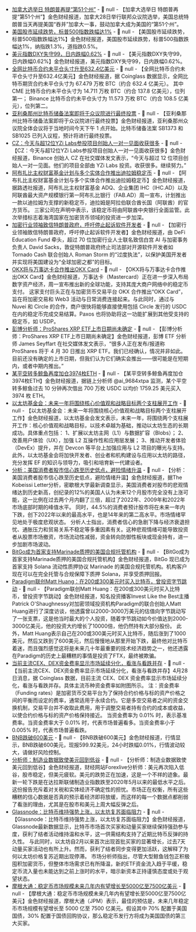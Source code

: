 - [加拿大选举日 特朗普再提“第51个州”](https://flash.jin10.com/detail/20250428230718182800) - 📰 null - 【加拿大选举日 特朗普再提“第51个州”】金色财经报道，加拿大28日举行联邦众议院选举，美国总统特朗普当天再提美国“吞并”加拿大一事，鼓动加拿大成为美国的“第51个州”。
- [美国股市延续跌势，标普500指数跌幅达1%]() - 📰 null - 【美国股市延续跌势，标普500指数跌幅达1%】金色财经报道，美国股市延续跌势，标普500指数跌幅达1%，纳指跌1.3%，道指跌0.5%。
- [美元指数DXY失守99，日内跌幅0.62%]() - 📰 null - 【美元指数DXY失守99，日内跌幅0.62%】金色财经报道，美元指数DXY失守99，日内跌幅0.62%。
- [全网比特币合约未平仓头寸升至632.4亿美元](https://www.coinglass.com/BitcoinOpenInterest) - 📰 null - 【全网比特币合约未平仓头寸升至632.4亿美元】金色财经报道，据 Coinglass 数据显示，全网比特币期货合约未平仓头寸为 67.479 万枚 BTC（约合 632.4 亿美元）。 
其中 CME 比特币合约未平仓头寸为 14.711 万枚 BTC（约合 137.8 亿美元），位列第一； 
Binance 比特币合约未平仓头寸为 11.573 万枚 BTC（约合 108.5 亿美元），位列第二。
- [亚利桑那州比特币储备法案即将于众议院进行最终投票](https://x.com/Bitcoin_Laws/status/1916898096526856309) - 📰 null - 【亚利桑那州比特币储备法案即将于众议院进行最终投票】金色财经报道，亚利桑那州众议院全体会议将于当地时间今天下午 1 点开始。比特币储备法案 SB1373 和 SB1025 已列入议程，预计将进行最终投票。
- [CZ：今天与超12位YZi Labs参投项目创始人一对一见面收获很多](https://x.com/cz_binance/status/1916895814787506636) - 📰 null - 【CZ：今天与超12位YZi Labs参投项目创始人一对一见面收获很多】金色财经报道，Binance 创始人 CZ 在社交媒体发文表示，“今天与超过 12 位项目创始人一对一见面。他们的项目全部由 YZi Labs 投资。收获很多。继续努力。”
- [阿布扎比主权财富基金计划与多个实体合作推出迪拉姆稳定币](https://www.reuters.com/world/middle-east/abu-dhabi-sovereign-wealth-fund-teams-up-with-fab-ihc-launch-new-stablecoin-2025-04-28/) - 📰 null - 【阿布扎比主权财富基金计划与多个实体合作推出迪拉姆稳定币】金色财经报道，据路透社报道，阿布扎比主权财富基金 ADQ、企业集团 IHC（IHC.AD）以及阿联酋最大资产规模银行第一阿布扎比银行（FAB.AD）周一宣布，计划推出一款以迪拉姆为支撑的新稳定币，迪拉姆是阿拉伯联合酋长国（阿联酋）的官方货币。 
三家公司在声明中表示，该稳定币将由阿联酋中央银行全面监管。此次举措标志着海湾国家在加密货币领域的投资进一步加深。
- [加密行业领袖致信特朗普政府，呼吁停止起诉软件开发者](https://www.theblock.co/post/352202/crypto-leaders-urge-trump-to-end-lawless-campaign-criminalizing-software-developers-including-roman-storm?utm_source=browser&utm_medium=chrome&utm_campaign=notification) - 📰 null - 【加密行业领袖致信特朗普政府，呼吁停止起诉软件开发者】金色财经报道，由 DeFi Education Fund 牵头，超过 70 位加密行业人士联名致信白宫 AI 与加密事务负责人 David Sacks，敦促特朗普政府终止司法部对开源软件开发者如 Tornado Cash 联合创始人 Roman Storm 的“过度执法”，以保护美国开发者并实现将美国建设为“全球加密之都”的目标。
- [OKX将与万事达卡合作推出OKX Card](https://www.coindesk.com/business/2025/04/28/mastercard-unveils-end-to-end-stablecoin-capabilities-will-launch-card-with-okx) - 📰 null - 【OKX将与万事达卡合作推出OKX Card】金色财经报道，万事达卡（Mastercard）正在进一步深入布局数字资产经济，周一宣布推出新的全球功能，支持其庞大商户网络中的稳定币支付。 
这家支付巨头正在与加密货币交易平台 OKX 合作推出“OKX Card”，旨在将加密交易和 Web3 活动与日常消费连接起来。与此同时，通过与 Nuvei 和 Circle 的合作，商户很快将能够直接使用包括 Circle 发行的 USDC 在内的稳定币完成交易结算。Paxos 也将协助将这一功能扩展到其他受支持的稳定币，如 USDP。
- [彭博分析师：ProShares XRP ETF上市日期尚未确定](https://x.com/JSeyff/status/1916885057010295181) - 📰 null - 【彭博分析师：ProShares XRP ETF上市日期尚未确定】金色财经报道，彭博 ETF 分析师 James Seyffart 在社交媒体发文表示，“很多人正在发布/报道称 ProShares 将于 4 月 30 日推出 XRP ETF。我们已经确认，情况并非如此。 
目前还没有确定的上市日期，但我们认为它们确实会推出——很可能是在短期内，或者中期内推出。”
- [某平空转多鲸鱼再度加仓3974枚ETH](https://x.com/ai_9684xtpa/status/1916888910795575615) - 📰 null - 【某平空转多鲸鱼再度加仓3974枚ETH】金色财经报道，据链上分析师 @ai_9684xtpa 监测，某个平空转多鲸鱼过去 10 分钟再次借出 700 万枚 USDC 以均价 1759.25 美元买入 3974 枚 ETH。
- [以太坊基金会：未来一年将围绕核心价值观和战略目标两个支柱展开工作](https://blog.ethereum.org/2025/04/28/next-chapter) - 📰 null - 【以太坊基金会：未来一年将围绕核心价值观和战略目标两个支柱展开工作】金色财经报道，以太坊基金会发文表示，未来一年，将围绕两个支柱展开工作：核心价值观和战略目标，以技术卓越为基础，推动以太坊生态的长期成功。具体重点包括： 
1、扩展以太坊主网（L1）与数据扩容（Blobs）； 
2、改善用户体验（UX），加强 L2 互操作性和应用层发展； 
3、推动开发者体验（DevEx）提升，并在 Devcon 等平台上加强应用与 L2 项目的曝光与支持。 
此外，以太坊基金会将加快开发者、创业者和机构建设与应用以太坊的路径，充分发挥 EF 的知识与领导力，吸引和培育新一代建设者。
- [分析：美国消费者股市信心跌至历史低点，避险情绪升温](https://x.com/KobeissiLetter/status/1916878573589127662) - 📰 null - 【分析：美国消费者股市信心跌至历史低点，避险情绪升温】金色财经报道，据The Kobeissi Letter分析，密歇根大学最新调查显示，美国消费者对股市的悲观情绪达到历史新高，创纪录的12%的美国人认为未来12个月股市完全没有上涨可能，这一比例在过去两个月内翻了三倍，超过了2022年、2009年和2022年市场底部时期的峰值水平。 
同时，44.5%的消费者预计股市将在未来一年内下跌，创下2022年以来的最高水平，也是14年来的第二高水平。市场情绪罕见地处于极度悲观状态。 
分析人士指出，消费者信心的急剧下降与经济衰退担忧、通胀压力和贸易关系不稳定等多重因素有关。这种悲观情绪可能导致投资者从股票市场撤资，市场流动性减弱，资金转向防御性板块或现金持有，进一步加剧市场波动。
- [BitGo成为首家支持Marinade质押的美国合规托管机构](https://x.com/MarinadeFinance/status/1916858163774587238) - 📰 null - 【BitGo成为首家支持Marinade质押的美国合规托管机构】金色财经报道，BitGo 现已成为首家支持 Solana 流动性质押协议 Marinade 的美国合规托管机构。机构客户现在可以在完全托管与合规保障下质押 Solana，并享受质押回报。
- [Paradigm联创Matt Huang：在200或300美元时买入比特币，曾投资字节跳动](https://x.com/patrick_oshag/status/1914648973312196631) - 📰 null - 【Paradigm联创Matt Huang：在200或300美元时买入比特币，曾投资字节跳动】金色财经报道，知名投资播客Invest Like the Best主播Patrick O'Shaughnessy对加密领域投资机构Paradigm的联合创始人Matt Huang进行了深度访谈，他透露曾以2000-3000万美元的估值向字节跳动写了一张支票，这是他当时最大的个人投资，随着字节跳动如今价值达到2000-3000亿美元，他的投资大约增长了10000倍，他仍然持有大部分股份。 
此外，Matt Huang表示自己在200或300美元时买入比特币，随后涨到了1000美元，然后又跌到了600美元，然后慢慢地从那里开始下跌，最终他对比特币着迷，而且强烈感觉这将是未来几十年最重要的技术经济趋势之一，他还透露在Paradigm的历史上最糟糕的事情是投资了FTX，最终被欺骗。
- [当前主流CEX、DEX资金费率显示市场延续分化，看涨与看跌并存](https://www.coinglass.com/zh/FundingRate) - 📰 null - 【当前主流CEX、DEX资金费率显示市场延续分化，看涨与看跌并存】4月28日消息，据 Coinglass 数据，目前主流 CEX、DEX 资金费率显示市场延续分化，看涨与看跌并存。具体主流币种资金费率如附图所示。 
注：资金费率（Funding rates）是加密货币交易平台为了保持合约价格与标的资产价格之间的平衡而设定的费率，通常适用于永续合约。它是多空交易者之间的资金交换机制，交易平台并不收取此费用，用于调整交易者持有合约的成本或收益，以使合约价格与标的资产价格保持接近。 
当资金费率为 0.01% 时，表示基准费率。当资金费率大于 0.01% 时，代表市场普遍看多。当资金费率小于 0.005% 时，代表市场普遍看跌。
- [BNB跌破600美元]() - 📰 null - 【BNB跌破600美元】金色财经报道，行情显示，BNB跌破600美元，现报599.92美元，24小时跌幅0.01%，行情波动较大，请做好风险控制。
- [分析师：制造业数据致使美元回到低谷](https://flash.jin10.com/detail/20250428225653274800) - 📰 null - 【分析师：制造业数据致使美元回到低谷】金色财经报道，财经网站Forexlive分析师：美元再次陷入低谷，股市稳定，但美元疲软。美元的跌势正在加速，这是一个不祥的迹象。最新一轮下跌是在达拉斯联储制造业指数跌至2020年5月以来的最低水平之后。这份报告充斥着对关税和实体经济不确定性的担忧。市场正在权衡，所有这些糟糕的信心数据是否真的预示着经济即将放缓，而这样的每一个数据点都削弱了看涨的理由，尤其是在股市和美元上周大幅反弹之后。
- [Glassnode：比特币维持强势上涨，以太坊复苏面临阻力](https://x.com/glassnode/status/1916871053445411073) - 📰 null - 【Glassnode：比特币维持强势上涨，以太坊复苏面临阻力】金色财经报道，Glassnode最新数据显示，比特币市场首次买家和动量买家继续保持强劲参与度，获利了结者活动维持温和水平，这一供需结构支持了近期比特币反弹的持久性。 
与此同时，以太坊自2月以来首次出现首批买家的显著增长，过去7天动量买家活动也有所上升。然而，获利了结者同步变得更加活跃，这解释了为何以太坊价格复苏近期出现停滞。 
市场分析师指出，尽管大型鲸鱼钱包正积极囤积加密货币，但整体市场需求已有所降温，新的ETF资金流入趋于平缓，稳定币流入量也未能达到之前上涨时的水平，暗示新资本正持谨慎态度或处于观望状态。
- [摩根大通：稳定币市场规模未来几年内有望增长至5000亿至7500亿美元](https://x.com/zerohedge/status/1916869485660688614) - 📰 null - 【摩根大通：稳定币市场规模未来几年内有望增长至5000亿至7500亿美元】金色财经报道，摩根大通（JPM）表示，最佳的预估是，未来几年稳定币市场规模有望增长至 5000 亿至 7500 亿美元。假设其中 70% 配置于美国国债，30% 配置于国债回购协议，那么稳定币发行方将成为美国国债的第三大买家。
